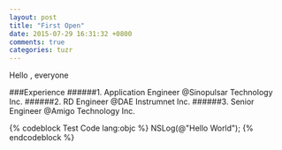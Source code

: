 ```yaml
---
layout: post
title: "First Open"
date: 2015-07-29 16:31:32 +0800
comments: true
categories: tuzr
---
```

Hello , everyone 

###Experience
######1. Application Engineer @Sinopulsar Technology Inc.
######2. RD Engineer @DAE Instrumnet Inc.
######3. Senior Engineer @Amigo Technology Inc.

{% codeblock Test Code lang:objc %}
NSLog(@"Hello World");
{% endcodeblock %}

